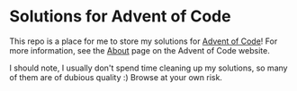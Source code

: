 # Solutions for Advent of Code

This repo is a place for me to store my solutions for [Advent of Code](https://adventofcode.com/)! For more information, see the [About](https://adventofcode.com/2021/about) page on the Advent of Code website.

I should note, I usually don't spend time cleaning up my solutions, so many of them are of dubious quality :) Browse at your own risk.
